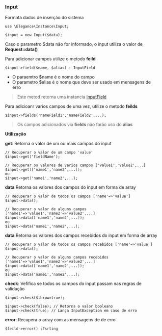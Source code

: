 ### Input
Formata dados de inserção do sistema

    use \Elegance\Instance\Input;

    $input = new Input($data);

Caso o parametro $data não for informado, o input utiliza o valor de **Request::data()**

Para adicionar campos utilize o metodo **feild**

    $input->field($name, $alias) : InputField

* O paraemtro $name é o nome do campo
* O parametro $alias é o nome que deve ser usado em mensagens de erro

> Este metod retorna uma instancia [InputField](https://github.com/elegancephp/http/tree/main/.doc/inputfield.md)

Para adicioanr varios campos de uma vez, utilize o metodo **feilds**

    $input->fields('nameField1','nameField2',...);

> Os campos adicionados via **fields** não farão uso do **alias**

**Utilização**

**get**: Retorna o valor de um ou mais campos do input

    // Recuperar o valor de um campo 'value'
    $input->get('fieldName'); 

    // Recuperar os valores de varios campos ['value1','value2',...]
    $input->get(['name1','name2',...]);
    ou 
    $input->get('name1','name2',...); 

**data** Retorna os valores dos campos do input em forma de array

    // Recuperar o valor de todos os campos ['name'=>'value']
    $input->data();

    // Recuperar o valor de alguns campos ['name1'=>'value1','name2'=>'value2',...]
    $input->data(['name1','name2',...]);
    ou
    $input->data('name1','name2',...);

**data** Retorna os valores dos campos recebidos do input em forma de array

    // Recuperar o valor de todos os campos recebidos ['name'=>'value']
    $input->data();

    // Recuperar o valor de alguns campos recebidos ['name1'=>'value1','name2'=>'value2',...]
    $input->data(['name1','name2',...]);
    ou
    $input->data('name1','name2',...);

**check**: Vefifica se todos os campos do input passam nas regras de validação

    $input->check($throw=true);

    $input->check(false); // Retorna o valor booleano
    $input->check(true); // Lança InputException em caso de erro

**error**: Recupera o array com as mensagens de de erro

    $feild->error() :?srting
